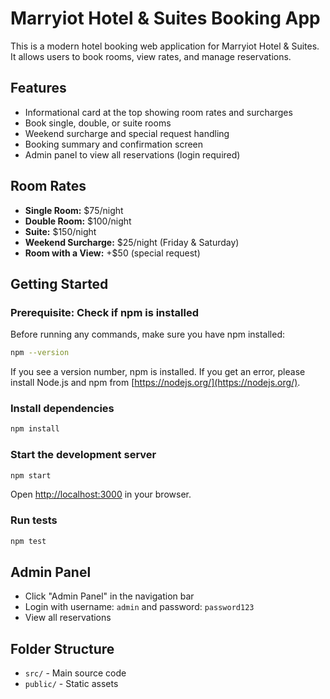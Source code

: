 # Marryiot Hotel & Suites Booking App

This is a modern hotel booking web application for Marryiot Hotel & Suites. It allows users to book rooms, view rates, and manage reservations.

## Features

- Informational card at the top showing room rates and surcharges
- Book single, double, or suite rooms
- Weekend surcharge and special request handling
- Booking summary and confirmation screen
- Admin panel to view all reservations (login required)

## Room Rates

- **Single Room:** $75/night
- **Double Room:** $100/night
- **Suite:** $150/night
- **Weekend Surcharge:** $25/night (Friday & Saturday)
- **Room with a View:** +$50 (special request)

## Getting Started

### Prerequisite: Check if npm is installed

Before running any commands, make sure you have npm installed:

```bash
npm --version
```

If you see a version number, npm is installed.
If you get an error, please install Node.js and npm from [https://nodejs.org/](https://nodejs.org/).

### Install dependencies

```bash
npm install
```

### Start the development server

```bash
npm start
```

Open [http://localhost:3000](http://localhost:3000) in your browser.

### Run tests

```bash
npm test
```

## Admin Panel

- Click "Admin Panel" in the navigation bar
- Login with username: `admin` and password: `password123`
- View all reservations

## Folder Structure

- `src/` - Main source code
- `public/` - Static assets

